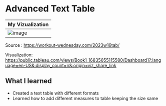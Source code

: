 # Advanced Text Table

| **My Vizualization**|
| --------------|
| ![image](https://user-images.githubusercontent.com/56218284/236887161-21caba02-345e-4a86-b3da-0c2a17890fbc.png)|

Source : https://workout-wednesday.com/2023w16tab/

Visualization: https://public.tableau.com/views/Book1_16835655115580/Dashboard1?:language=en-US&:display_count=n&:origin=viz_share_link

## What I learned

- Created a text table with different formats
- Learned how to add different measures to table keeping the size same


